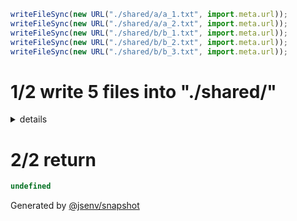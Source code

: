 ```js
writeFileSync(new URL("./shared/a/a_1.txt", import.meta.url));
writeFileSync(new URL("./shared/a/a_2.txt", import.meta.url));
writeFileSync(new URL("./shared/b/b_1.txt", import.meta.url));
writeFileSync(new URL("./shared/b/b_2.txt", import.meta.url));
writeFileSync(new URL("./shared/b/b_3.txt", import.meta.url));
```

# 1/2 write 5 files into "./shared/"

<details>
  <summary>details</summary>

## [a/a_1.txt](./0_write_in_one_dir/shared/a/a_1.txt)

## [a/a_2.txt](./0_write_in_one_dir/shared/a/a_2.txt)

## [b/b_1.txt](./0_write_in_one_dir/shared/b/b_1.txt)

## [b/b_2.txt](./0_write_in_one_dir/shared/b/b_2.txt)

## [b/b_3.txt](./0_write_in_one_dir/shared/b/b_3.txt)

</details>

# 2/2 return

```js
undefined
```

Generated by [@jsenv/snapshot](https://github.com/jsenv/core/tree/main/packages/independent/snapshot)